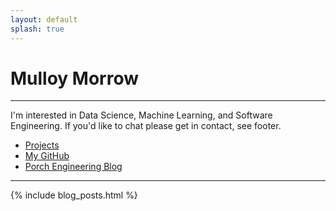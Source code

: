 ```yaml
---
layout: default
splash: true
---
```


# Mulloy Morrow

-------------

I'm interested in Data Science, Machine Learning, and Software Engineering. If you'd like to chat please get in contact, see footer. 


- [Projects](pages/projects/)
- [My GitHub](https://github.com/mulloymorrow)
- [Porch Engineering Blog](http://engineering.porch.com/)

 
-------------


{% include blog_posts.html %}



